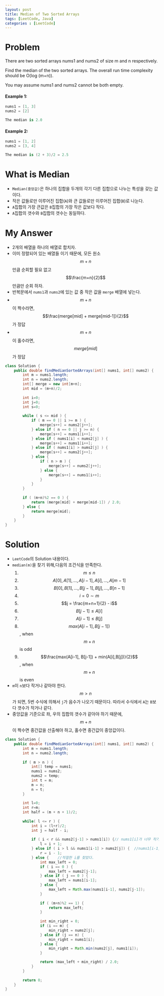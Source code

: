 ```yaml
---
layout: post
title: Median of Two Sorted Arrays
tags: [LeetCode, Java]
categories : [LeetCode]
---
```


# Problem

There are two sorted arrays nums1 and nums2 of size m and n respectively.

Find the median of the two sorted arrays. The overall run time complexity should be O(log (m+n)).

You may assume nums1 and nums2 cannot be both empty.

#### Example 1:

```swift
nums1 = [1, 3]
nums2 = [2]

The median is 2.0
```

#### Example 2:

```swift
nums1 = [1, 2]
nums2 = [3, 4]

The median is (2 + 3)/2 = 2.5
```
# What is Median

* `Median(중앙값)`은 하나의 집합을 두개의 각기 다른 집합으로 나누는 특성을 갖는 값이다.
* 작은 값들로만 이루어진 집합(`A`)와  큰 값들로만 이루어진 집합(`B`)로 나눈다.
* `A`집합의 가장 큰값은 `B`집합의 가장 작은 값보다 작다.
* `A`집합의 갯수와 `B`집합의 갯수는 동일하다.

# My Answer

* 2개의 배열을 하나의 배열로 합치자.
* 이미 정렬되어 있는 배열들 이기 때문에, 모든 원소 $$m+n$$ 만큼 순회할 필요 없고 $$\frac{m+n}{2}$$ 만큼만 순회 하자.
* 반복문에서 `nums1`과 `nums2`에 있는 값 중 작은 값을 `merge` 배열에 넣는다.
* $$m+n$$이 짝수라면, $$\frac{merge[mid] + merge[mid-1]}{2}$$가 정답
* $$m+n$$이 홀수라면, $$merge[mid]$$가 정답

```java
class Solution {
    public double findMedianSortedArrays(int[] nums1, int[] nums2) {
        int m = nums1.length;
        int n = nums2.length;
        int[] merge = new int[m+n];
        int mid = (m+n)/2;
        
        int i=0;
        int j=0;
        int s=0;
        
        while ( s <= mid ) {            
            if ( m == 0 || i >= m ) {
                merge[s++] = nums2[j++];
            } else if ( n == 0 || j >= n) {
                merge[s++] = nums1[i++];
            } else if ( nums1[i] < nums2[j] ) {
                merge[s++] = nums1[i++];
            } else if ( nums1[i] > nums2[j] ) {
                merge[s++] = nums2[j++];
            } else {
                if ( n > m ) {
                    merge[s++] = nums2[j++];
                } else {
                    merge[s++] = nums1[i++];
                }
            }            
        }
   
        if ( (m+n)%2 == 0 ) {
            return (merge[mid] + merge[mid-1]) / 2.0;
        } else {
            return merge[mid];
        }        
    }
}
```


# Solution
  
* `LeetCode`의 Solution 내용이다.
* `median(m)`을 찾기 위해,다음의 조건식을 만족한다.     
    1. $$m \le n$$    
    2. $$A[0], A[1],..., A[i-1], A[i],..., A[m-1]$$
    3. $$B[0], B[1],..., B[j-1], B[j],..., B[n-1]$$
    4. $$i = 0 \sim m$$
    5. $$j = \frac{m+n+1}{2} - i$$
    6. $$B[j-1] \le A[i]$$
    7. $$A[i-1] \le B[j]$$
    8. $$max(A[i-1], B[j-1])$$, when $$m+n$$ is odd
    9. $$\frac{max(A[i-1], B[j-1]) + min(A[i],B[j])}{2}$$, when $$m+n$$ is even    
* `m`이 `n`보다 작거나 같아야 한다. $$m > n$$가 되면, 5번 수식에 의해서 `j`가 음수가 나오기 때문이다. 따라서 수식에서 `A`는 `B`보다 갯수가 작거나 같다.
* 중앙값을 기준으로 좌, 우의 집합의 갯수가 같아야 하기 때문에, $$m+n$$이 짝수면 중간값을 산출해야 하고, 홀수면 중간값이 중앙값이다.

```java
class Solution {
    public double findMedianSortedArrays(int[] nums1, int[] nums2) {
        int m = nums1.length;
        int n = nums2.length;
        
        if ( m > n ) {
            int[] temp = nums1;
            nums1 = nums2;
            nums2 = temp;
            int t = m;
            m = n;
            n = t;           
        }
        
        int l=0;
        int r=m;
        int half = (m + n + 1)/2;
        
        while( l <= r ) {
            int i = (l+r)/2;
            int j = half - i;
            
            if ( i < r && nums2[j-1] > nums1[i]) {// nums1[i]가 너무 작기 때문에, 다음 값을 찾기 위해서 증가 시켜준다.
                l = i + 1;
            } else if ( i > l && nums1[i-1] > nums2[j]) {  //nums1[i-1]이 너무 크기 때문에, 다음 값을 찾기 위해서 감소 시켜준다.
                r = i - 1;
            } else {    //적절한 i를 찾았다.
                int max_left = 0;
                if ( i == 0 ) {
                    max_left = nums2[j-1];
                } else if ( j == 0 ) {
                    max_left = nums1[i-1];
                } else {
                    max_left = Math.max(nums1[i-1], nums2[j-1]);
                }
                
                if ( (m+n)%2 == 1) {
                    return max_left;
                }
                
                int min_right = 0;
                if (i == m) {
                    min_right = nums2[j];
                } else if (j == n) { 
                    min_right = nums1[i];
                } else { 
                    min_right = Math.min(nums2[j], nums1[i]);
                }

                return (max_left + min_right) / 2.0;
            }
        }
        
        return 0;
    }
}
```

